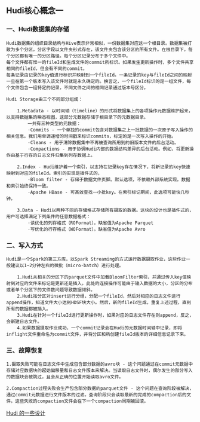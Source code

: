 ## Hudi核心概念一

### 一、Hudi数据集的存储
    
    Hudi数据集的组织目录结构与Hive表示非常相似，一份数据集对应这一个根目录。数据集被打散为多个分区，分区字段以文件夹形式存在，该文件夹包含该分区的所有文件。在根目录下，每个分区都有唯一的分区路径。每个分区记录分布于多个文件中。
    每个文件都有惟一的fileId和生成文件的commit所标识。如果发生更新操作时，多个文件共享相同的fileId，但会有不同的commit。
    每条记录由记录的key值进行标识并映射到一个fileId。一条记录的key与fileId之间的映射一旦在第一个版本写入该文件时就是永久确定的。换言之，一个fileId标识的是一组文件，每个文件包含一组特定的记录，不同文件之间的相同记录通过版本号区分。
    
    Hudi Storage由三个不同部分组成：
    
        1.Metadata - 以时间轴（timeline）的形式将数据集上的各项操作元数据维护起来，以支持数据集的瞬态视图，这部分元数据存储于根目录下的元数据目录。
            一共有三种类型的元数据：        
            ·Commits - 一个单独的commit包含对数据集之上一批数据的一次原子写入操作的相关信息。我们用单调递增的时间戳来标识commits，标定的是一次写入操作的开始。        
            ·Cleans - 用于清除数据集中不再被查询所用到的旧版本文件的后台活动。      
            ·Compactions - 用于协调Hudi内部的数据结构差异的后台活动。例如，将更新操作由基于行存的日志文件归集到列存数据上。
            
        2.Index - Hudi维护着一个索引，以支持在记录key存在情况下，将新记录的key快速映射到对应的fileId。索引的实现是插件式的，
            ·Bloom filter - 存储于数据文件页脚。默认选项，不依赖外部系统实现。数据和索引始终保持一致。
            ·Apache HBase - 可高效查找一小批key。在索引标记期间，此选项可能快几秒钟。
            
        3.Data - Hudi以两种不同的存储格式存储所有摄取的数据。这块的设计也是插件式的，用户可选择满足下列条件的任意数据格式：
            ·读优化的列存格式（ROFormat）。缺省值为Apache Parquet
            ·写优化的行存格式（WOFormat）。缺省值为Apache Avro
            
### 二、写入方式

    Hudi是一个Spark的第三方库，以Spark Streaming的方式运行数据摄取作业，这些作业一般建议以1~2分钟左右的微批（micro-batch）进行处理。
    
        1.Hudi从相关的分区下的parquet文件中加载BloomFilter索引，并通过传入key值映射到对应的文件来标记是更新还是插入。此处的连接操作可能由于输入数据的大小，分区的分布或者单个分区下的文件数问题导致数据倾斜。
        2.Hudi按分区对insert进行分组，分配一个fileId，然后对相应的日志文件进行append操作，知道文件大小达到HDSF块大小。然后，新的fileId生成，重复上述过程，直到所有的数据都被插入。
        3.Hudi在针对一个fileId进行更新操作时，如果对应的日志文件存在则append，反之，会新建日志文件。
        4.如果数据摄取作业成功，一个commit记录会在Hudi的元数据时间轴中记录，即将inflight文件重命名为commit文件，并将分区和所创建fileId版本的详细信息记录下来。
    
### 三、故障恢复

    1.摄取失败可能在日志文件中生成包含部分数据的avro块 - 这个问题通过在commit元数据中存储对应数据块的起始偏移量和日志文件版本来解决。当读取日志文件时，偶尔发生的部分写入的数据块会被跳过，且会从正确的位置开始读取avro文件。
    
    2.Compaction过程失败会生产包含部分数据的parquet文件 - 这个问题在查询阶段被解决，通过commit元数据进行文件版本的过滤。查询阶段只会读取最新的完成的compaction后的文件。这些失败的compaction文件会在下一个compaction周期被回滚。
    
[Hudi 的一些设计](https://docs.google.com/document/d/1qljGvoleFQmSfzlDgxAftDLhRUrKFS1i7Ey-x4M4iK8/edit#heading=h.uyowjyqxxwv8)